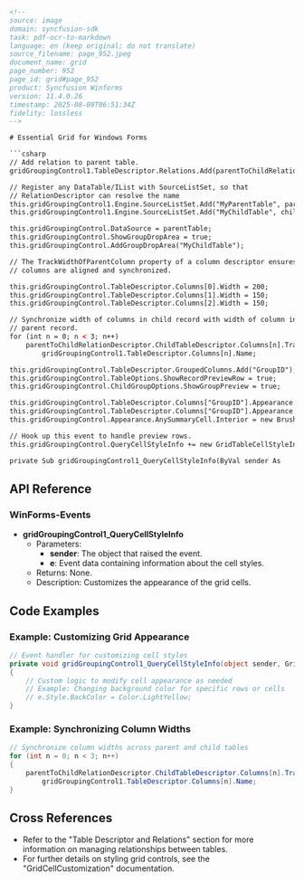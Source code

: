 ```html
<!-- 
source: image
domain: syncfusion-sdk
task: pdf-ocr-to-markdown
language: en (keep original; do not translate)
source_filename: page_952.jpeg
document_name: grid
page_number: 952
page_id: grid#page_952
product: Syncfusion Winforms
version: 11.4.0.26
timestamp: 2025-08-09T06:51:34Z
fidelity: lossless
-->

# Essential Grid for Windows Forms

```csharp
// Add relation to parent table.
gridGroupingControl1.TableDescriptor.Relations.Add(parentToChildRelationDescriptor);

// Register any DataTable/IList with SourceListSet, so that
// RelationDescriptor can resolve the name
this.gridGroupingControl1.Engine.SourceListSet.Add("MyParentTable", parentTable);
this.gridGroupingControl1.Engine.SourceListSet.Add("MyChildTable", childTable);

this.gridGroupingControl.DataSource = parentTable;
this.gridGroupingControl.ShowGroupDropArea = true;
this.gridGroupingControl.AddGroupDropArea("MyChildTable");

// The TrackWidthOfParentColumn property of a column descriptor ensures that
// columns are aligned and synchronized.

this.gridGroupingControl.TableDescriptor.Columns[0].Width = 200;
this.gridGroupingControl.TableDescriptor.Columns[1].Width = 150;
this.gridGroupingControl.TableDescriptor.Columns[2].Width = 150;

// Synchronize width of columns in child record with width of column in
// parent record.
for (int n = 0; n < 3; n++)
    parentToChildRelationDescriptor.ChildTableDescriptor.Columns[n].TrackWidthOfParentColumn =
        gridGroupingControl1.TableDescriptor.Columns[n].Name;

this.gridGroupingControl.TableDescriptor.GroupedColumns.Add("GroupID");
this.gridGroupingControl.TableOptions.ShowRecordPreviewRow = true;
this.gridGroupingControl.ChildGroupOptions.ShowGroupPreview = true;

this.gridGroupingControl.TableDescriptor.Columns["GroupID"].Appearance.AnyHeaderCell.HorizontalAlignment = GridHorizontalAlignment.Right;
this.gridGroupingControl.TableDescriptor.Columns["GroupID"].Appearance.AnyHeaderCell.VerticalAlignment = GridVerticalAlignment.Bottom;
this.gridGroupingControl.Appearance.AnySummaryCell.Interior = new BrushInfo(Color.FromArgb(255, 231, 162));

// Hook up this event to handle preview rows.
this.gridGroupingControl.QueryCellStyleInfo += new GridTableCellStyleInfoEventHandler(gridGroupingControl1_QueryCellStyleInfo);

private Sub gridGroupingControl1_QueryCellStyleInfo(ByVal sender As
```

## API Reference

### WinForms-Events
- **gridGroupingControl1_QueryCellStyleInfo**
  - Parameters:
    - **sender**: The object that raised the event.
    - **e**: Event data containing information about the cell styles.
  - Returns: None.
  - Description: Customizes the appearance of the grid cells.

## Code Examples

### Example: Customizing Grid Appearance

```csharp
// Event handler for customizing cell styles
private void gridGroupingControl1_QueryCellStyleInfo(object sender, GridTableCellStyleInfoEventArgs e)
{
    // Custom logic to modify cell appearance as needed
    // Example: Changing background color for specific rows or cells
    // e.Style.BackColor = Color.LightYellow;
}
```

### Example: Synchronizing Column Widths

```csharp
// Synchronize column widths across parent and child tables
for (int n = 0; n < 3; n++)
{
    parentToChildRelationDescriptor.ChildTableDescriptor.Columns[n].TrackWidthOfParentColumn =
        gridGroupingControl1.TableDescriptor.Columns[n].Name;
}
```

## Cross References

- Refer to the "Table Descriptor and Relations" section for more information on managing relationships between tables.
- For further details on styling grid controls, see the "GridCellCustomization" documentation.

<!-- tags: [syncfusion, winforms, grid, tabledescriptor, relationdescriptor, querycellstyleinfo] keywords: [syncfusion, grid, table, column, alignment, styling, customevent, width, relation, previewrow, groupdroparea] -->
```